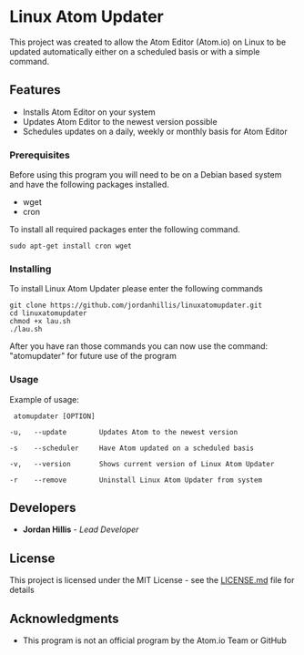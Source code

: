 # Linux Atom Updater

This project was created to allow the Atom Editor (Atom.io) on Linux to be updated automatically either on a scheduled basis or with a simple command.

## Features

* Installs Atom Editor on your system
* Updates Atom Editor to the newest version possible
* Schedules updates on a daily, weekly or monthly basis for Atom Editor

### Prerequisites

Before using this program you will need to be on a Debian based system and have the following packages installed.
* wget
* cron

To install all required packages enter the following command.

```
sudo apt-get install cron wget
```

### Installing

To install Linux Atom Updater please enter the following commands

```
git clone https://github.com/jordanhillis/linuxatomupdater.git
cd linuxatomupdater
chmod +x lau.sh
./lau.sh
```

After you have ran those commands you can now use the command: "atomupdater" for future use of the program

### Usage

Example of usage:
```
 atomupdater [OPTION]

-u,   --update        Updates Atom to the newest version

-s    --scheduler     Have Atom updated on a scheduled basis

-v,   --version       Shows current version of Linux Atom Updater

-r    --remove        Uninstall Linux Atom Updater from system
```

## Developers

* **Jordan Hillis** - *Lead Developer*

## License

This project is licensed under the MIT License - see the [LICENSE.md](LICENSE.md) file for details

## Acknowledgments

* This program is not an official program by the Atom.io Team or GitHub
